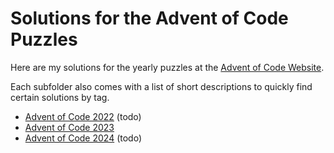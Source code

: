 # Solutions for the Advent of Code Puzzles

Here are my solutions for the yearly puzzles at the [Advent of Code Website](https://adventofcode.com/).

Each subfolder also comes with a list of short descriptions to quickly find
certain solutions by tag.
- [Advent of Code 2022](2022/README.md) (todo)
- [Advent of Code 2023](2023/README.md)
- [Advent of Code 2024](2024/README.md) (todo)
